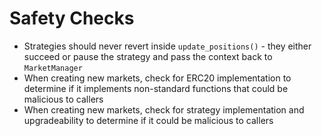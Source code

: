 # Safety Checks

- Strategies should never revert inside `update_positions()` - they either succeed or pause the strategy and pass the context back to `MarketManager`
- When creating new markets, check for ERC20 implementation to determine if it implements non-standard functions that could be malicious to callers
- When creating new markets, check for strategy implementation and upgradeability to determine if it could be malicious to callers
